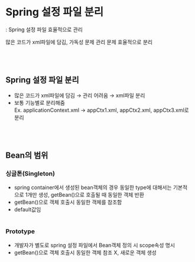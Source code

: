 # Spring 설정 파일 분리
: Spring 설정 파일 효율적으로 관리


많은 코드가 xml파일에 담김, 가독성 문제 관리 문제
효율적으로 분리 

<br></br>


## Spring 설정 파일 분리
- 많은 코드가 xml파일에 담김 → 관리 어려움 → xml파일 분리
- 보통 기능별로 분리해줌   
Ex. applicationContext.xml -> appCtx1.xml, appCtx2.xml, appCtx3.xml로 분리  

<br></br>

## Bean의 범위
### 싱글톤(Singleton)
- spring container에서 생성된 bean객체의 경우 동일한 type에 대해서는 기본적으로 1개만 생성, getBean()으로 호출될 때 동일한 객체 반환
- getBean()으로 객체 호출시 동일한 객체를 참조함
- default값임
<br></br>

### Prototype
- 개발자가 별도로 spring 설정 파일에서 Bean객체 정의 시 scope속성 명시
- getBean()으로 객체 호출시 동일한 객체 참조 X, 새로운 객체 생성



